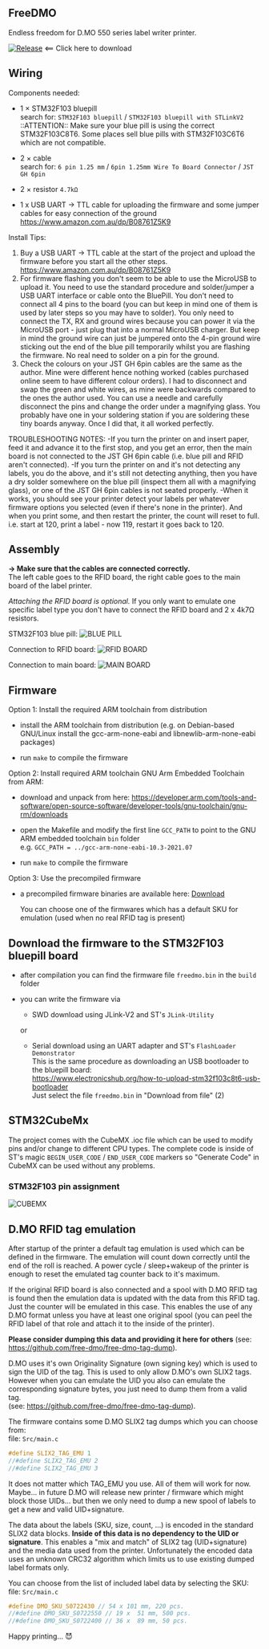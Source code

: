 ## FreeDMO

Endless freedom for D.MO 550 series label writer printer.

[![Release](https://img.shields.io/github/release/free-dmo/free-dmo-stm32.svg?maxAge=60)](https://github.com/free-dmo/free-dmo-stm32/releases/latest) <== Click here to download

## Wiring

Components needed:

 * 1 × STM32F103 bluepill<br/>
   search for: `STM32F103 bluepill` / `STM32F103 bluepill with STLinkV2`<br/>
   ::ATTENTION:: Make sure your blue pill is using the correct STM32F103C8T6. Some places sell blue pills with STM32F103C6T6 which are not compatible.
 
 * 2 × cable<br/>
   search for: `6 pin 1.25 mm` / `6pin 1.25mm Wire To Board Connector` / `JST GH 6pin`
 
 * 2 × resistor `4.7kΩ`
 * 1 x USB UART -> TTL cable for uploading the firmware and some jumper cables for easy connection of the ground https://www.amazon.com.au/dp/B08761Z5K9

Install Tips:
1) Buy a USB UART -> TTL cable at the start of the project and upload the firmware before you start all the other steps.
https://www.amazon.com.au/dp/B08761Z5K9
2) For firmware flashing you don't seem to be able to use the MicroUSB to upload it. You need to use the standard procedure and solder/jumper a USB UART interface or cable onto the BluePill. You don't need to connect all 4 pins to the board (you can but keep in mind one of them is used by later steps so you may have to solder). You only need to connect the TX, RX and ground wires because you can power it via the MicroUSB port - just plug that into a normal MicroUSB charger. But keep in mind the ground wire can just be jumpered onto the 4-pin ground wire sticking out the end of the blue pill temporarily whilst you are flashing the firmware. No real need to solder on a pin for the ground.
3) Check the colours on your JST GH 6pin cables are the same as the author. Mine were different hence nothing worked (cables purchased online seem to have different colour orders). I had to disconnect and swap the green and white wires, as mine were backwards compared to the ones the author used. You can use a needle and carefully disconnect the pins and change the order under a magnifying glass. You probably have one in your soldering station if you are soldering these tiny boards anyway. Once I did that, it all worked perfectly.

TROUBLESHOOTING NOTES:
-If you turn the printer on and insert paper, feed it and advance it to the first stop, and you get an error, then the main board is not connected to the JST GH 6pin cable (i.e. blue pill and RFID aren't connected).
-If you turn the printer on and it's not detecting any labels, you do the above, and it's still not detecting anything, then you have a dry solder somewhere on the blue pill (inspect them all with a magnifying glass), or one of the JST GH 6pin cables is not seated properly.
-When it works, you should see your printer detect your labels per whatever firmware options you selected (even if there's none in the printer). And when you print some, and then restart the printer, the count will reset to full. i.e. start at 120, print a label - now 119, restart it goes back to 120.
 
## Assembly

**→ Make sure that the cables are connected correctly.**<br/>
The left cable goes to the RFID board, the right cable goes to the main board of the label printer.

*Attaching the RFID board is optional.* If you only want to emulate one specific label type you don't have to connect the RFID board and 2 x 4k7Ω resistors.

STM32F103 blue pill:
![BLUE PILL](ASSEMBLY_PICTURES/i4.jpg)

Connection to RFID board:
![RFID BOARD](ASSEMBLY_PICTURES/i3.jpg)

Connection to main board:
![MAIN BOARD](ASSEMBLY_PICTURES/i2.jpg)


## Firmware

Option 1: Install the required ARM toolchain from distribution

 * install the ARM toolchain from distribution (e.g. on Debian-based GNU/Linux install the gcc-arm-none-eabi and libnewlib-arm-none-eabi packages)

 * run `make` to compile the firmware

Option 2: Install required ARM toolchain GNU Arm Embedded Toolchain from ARM: 

 * download and unpack from here: https://developer.arm.com/tools-and-software/open-source-software/developer-tools/gnu-toolchain/gnu-rm/downloads

 * open the Makefile and modify the first line `GCC_PATH` to point to the GNU ARM embedded toolchain `bin` folder<br/>
   e.g. `GCC_PATH = ../gcc-arm-none-eabi-10.3-2021.07`

 * run `make` to compile the firmware

Option 3: Use the precompiled firmware 

 * a precompiled firmware binaries are available here: [Download](https://github.com/free-dmo/free-dmo-stm32/releases/latest)
 
   You can choose one of the firmwares which has a default SKU for emulation (used when no real RFID tag is present)

## Download the firmware to the STM32F103 bluepill board

 * after compilation you can find the firmware file `freedmo.bin` in the `build` folder

 * you can write the firmware via 

   - SWD download using JLink-V2 and ST's `JLink-Utility`

   or

   - Serial download using an UART adapter and ST's `FlashLoader Demonstrator`<br/>
     This is the same procedure as downloading an USB bootloader to the bluepill board:<br/>
     https://www.electronicshub.org/how-to-upload-stm32f103c8t6-usb-bootloader<br/>
     Just select the file `freedmo.bin` in "Download from file" (2)

## STM32CubeMx

The project comes with the CubeMX .ioc file which can be used to modify pins and/or change to different CPU types. The complete code is inside of ST's magic `BEGIN_USER_CODE` / `END_USER_CODE` markers so "Generate Code" in CubeMX can be used without any problems.


### STM32F103 pin assignment
![CUBEMX](ASSEMBLY_PICTURES/i1.png)

## D.MO RFID tag emulation

After startup of the printer a default tag emulation is used which can be defined in the firmware.
The emulation will count down correctly until the end of the roll is reached. A power cycle / sleep+wakeup of the printer is enough to reset the emulated tag counter back to it's maximum.

If the original RFID board is also connected and a spool with D.MO RFID tag is found then the emulation data is updated with the data from this RFID tag. Just the counter will be emulated in this case. This enables the use of any D.MO format unless you have at least one original spool (you can peel the RFID label of that role and attach it to the inside of the printer).

**Please consider dumping this data and providing it here for others** (see: https://github.com/free-dmo/free-dmo-tag-dump).

D.MO uses it's own Originality Signature (own signing key) which is used to sign the UID of the tag.
This is used to only allow D.MO's own SLIX2 tags. However when you can emulate the UID you also can emulate the corresponding signature bytes, you just need to dump them from a valid tag.<br/>(see: https://github.com/free-dmo/free-dmo-tag-dump).

The firmware contains some D.MO SLIX2 tag dumps which you can choose from: <br/>
file: `Src/main.c`

~~~ C
#define SLIX2_TAG_EMU 1
//#define SLIX2_TAG_EMU 2
//#define SLIX2_TAG_EMU 3
~~~

It does not matter which TAG_EMU you use. All of them will work for now. Maybe... in future D.MO will release new printer / firmware which might block those UIDs... but then we only need to dump a new spool of labels to get a new and valid UID+signature.

The data about the labels (SKU, size, count, ...) is encoded in the standard SLIX2 data blocks. 
**Inside of this data is no dependency to the UID or signature**. This enables a "mix and match" of SLIX2 tag (UID+signature) and the media data used from the printer. Unfortunately the encoded data uses an unknown CRC32 algorithm which limits us to use existing dumped label formats only.

You can choose from the list of included label data by selecting the SKU: <br/>
file: `Src/main.c`

~~~ C
#define DMO_SKU_S0722430 // 54 x 101 mm, 220 pcs.
//#define DMO_SKU_S0722550 // 19 x  51 mm, 500 pcs.
//#define DMO_SKU_S0722400 // 36 x  89 mm, 50 pcs.
~~~

Happy printing... 😈
